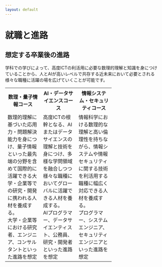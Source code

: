 ```yaml
---
layout: default
---
```


# 就職と進路

## 想定する卒業後の進路

学科での学びによって、高度ICTの利活用に必要な数理的理解と知識を身につけていることから、人とAIが高いレベルで共存する近未来において必要とされる様々な職種に活躍の場を広げていくことが可能です。

<table>
<tr>
<th  width="100">数理・量子情報コース</th>
<th  width="100">AI・データサイエンスコース</th>
<th  width="100">情報システム・セキュリティコース</th>
</tr>
<tr>
<td>
数理的理解に基づいた応用力・問題解決能力を身につけ、量子情報といった最先端の分野を含めて国際的に活躍できる大学・企業等での研究・開発に携われる人材を養成する。<br>
大学・企業等における研究者、エンジニア、コンサルタントといった進路を想定
</td>
<td>
高度ICTの根幹となる、AIまたはデータサイエンスの理解と技術を身につけ、多様な学問領域を融合しつつ様々な職種においてグローバルに活躍できる人材を養成する。<br>
AIプログラマー、データサイエンティスト、公務員、研究・開発者といった進路を想定
</td>
<td>
情報科学における数理的な理解と高い倫理性を持ちながら、情報システムや情報セキュリティに関する技術を利活用する職種に幅広く対応できる人材を養成する。<br>
プログラマー、システムエンジニア、セキュリティエンジニアといった進路を想定
</td>
</tr>
</table>
